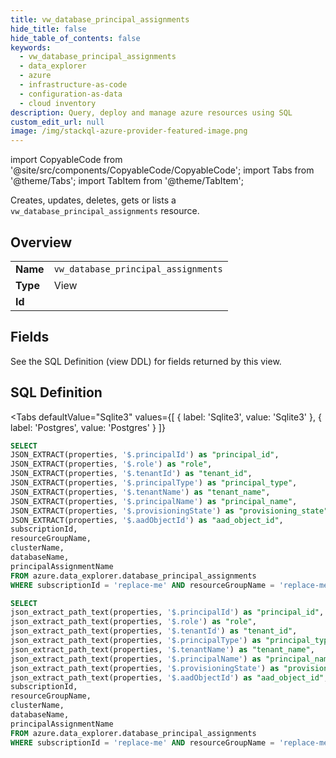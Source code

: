 ```yaml
--- 
title: vw_database_principal_assignments
hide_title: false
hide_table_of_contents: false
keywords:
  - vw_database_principal_assignments
  - data_explorer
  - azure
  - infrastructure-as-code
  - configuration-as-data
  - cloud inventory
description: Query, deploy and manage azure resources using SQL
custom_edit_url: null
image: /img/stackql-azure-provider-featured-image.png
---
```


import CopyableCode from '@site/src/components/CopyableCode/CopyableCode';
import Tabs from '@theme/Tabs';
import TabItem from '@theme/TabItem';

Creates, updates, deletes, gets or lists a <code>vw_database_principal_assignments</code> resource.

## Overview
<table><tbody>
<tr><td><b>Name</b></td><td><code>vw_database_principal_assignments</code></td></tr>
<tr><td><b>Type</b></td><td>View</td></tr>
<tr><td><b>Id</b></td><td><CopyableCode code="azure.data_explorer.vw_database_principal_assignments" /></td></tr>
</tbody></table>

## Fields

See the SQL Definition (view DDL) for fields returned by this view.

## SQL Definition

<Tabs
defaultValue="Sqlite3"
values={[
{ label: 'Sqlite3', value: 'Sqlite3' },
{ label: 'Postgres', value: 'Postgres' }
]}
>
<TabItem value="Sqlite3">

```sql
SELECT
JSON_EXTRACT(properties, '$.principalId') as "principal_id",
JSON_EXTRACT(properties, '$.role') as "role",
JSON_EXTRACT(properties, '$.tenantId') as "tenant_id",
JSON_EXTRACT(properties, '$.principalType') as "principal_type",
JSON_EXTRACT(properties, '$.tenantName') as "tenant_name",
JSON_EXTRACT(properties, '$.principalName') as "principal_name",
JSON_EXTRACT(properties, '$.provisioningState') as "provisioning_state",
JSON_EXTRACT(properties, '$.aadObjectId') as "aad_object_id",
subscriptionId,
resourceGroupName,
clusterName,
databaseName,
principalAssignmentName
FROM azure.data_explorer.database_principal_assignments
WHERE subscriptionId = 'replace-me' AND resourceGroupName = 'replace-me' AND clusterName = 'replace-me' AND databaseName = 'replace-me';
```

</TabItem>
<TabItem value="Postgres">

```sql
SELECT
json_extract_path_text(properties, '$.principalId') as "principal_id",
json_extract_path_text(properties, '$.role') as "role",
json_extract_path_text(properties, '$.tenantId') as "tenant_id",
json_extract_path_text(properties, '$.principalType') as "principal_type",
json_extract_path_text(properties, '$.tenantName') as "tenant_name",
json_extract_path_text(properties, '$.principalName') as "principal_name",
json_extract_path_text(properties, '$.provisioningState') as "provisioning_state",
json_extract_path_text(properties, '$.aadObjectId') as "aad_object_id",
subscriptionId,
resourceGroupName,
clusterName,
databaseName,
principalAssignmentName
FROM azure.data_explorer.database_principal_assignments
WHERE subscriptionId = 'replace-me' AND resourceGroupName = 'replace-me' AND clusterName = 'replace-me' AND databaseName = 'replace-me';
```

</TabItem>
</Tabs>
